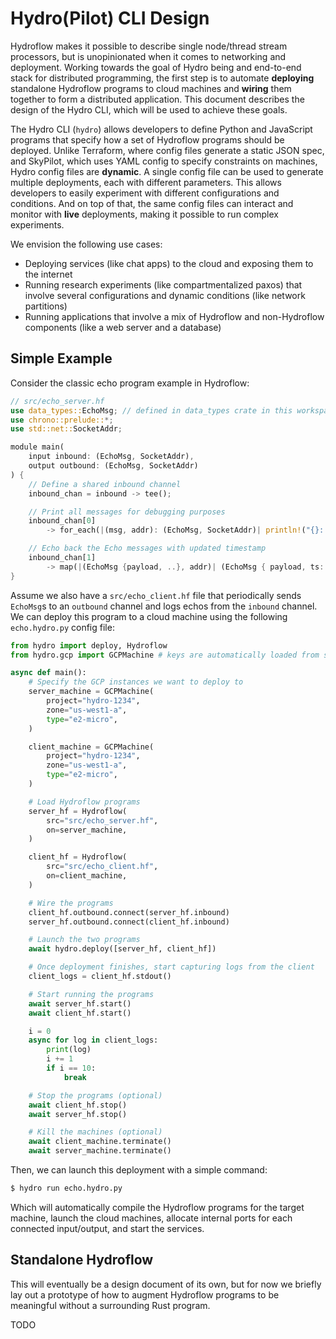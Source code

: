 # Hydro(Pilot) CLI Design
Hydroflow makes it possible to describe single node/thread stream processors, but is unopinionated when it comes to networking and deployment. Working towards the goal of Hydro being and end-to-end stack for distributed programming, the first step is to automate **deploying** standalone Hydroflow programs to cloud machines and **wiring** them together to form a distributed application. This document describes the design of the Hydro CLI, which will be used to achieve these goals.

The Hydro CLI (`hydro`) allows developers to define Python and JavaScript programs that specify how a set of Hydroflow programs should be deployed. Unlike Terraform, where config files generate a static JSON spec, and SkyPilot, which uses YAML config to specify constraints on machines, Hydro config files are **dynamic**. A single config file can be used to generate multiple deployments, each with different parameters. This allows developers to easily experiment with different configurations and conditions. And on top of that, the same config files can interact and monitor with **live** deployments, making it possible to run complex experiments.

We envision the following use cases:
- Deploying services (like chat apps) to the cloud and exposing them to the internet
- Running research experiments (like compartmentalized paxos) that involve several configurations and dynamic conditions (like network partitions)
- Running applications that involve a mix of Hydroflow and non-Hydroflow components (like a web server and a database)

## Simple Example
Consider the classic echo program example in Hydroflow:
```rust
// src/echo_server.hf
use data_types::EchoMsg; // defined in data_types crate in this workspace
use chrono::prelude::*;
use std::net::SocketAddr;

module main(
    input inbound: (EchoMsg, SocketAddr),
    output outbound: (EchoMsg, SocketAddr)
) {
    // Define a shared inbound channel
    inbound_chan = inbound -> tee();

    // Print all messages for debugging purposes
    inbound_chan[0]
        -> for_each(|(msg, addr): (EchoMsg, SocketAddr)| println!("{}: Got {:?} from {:?}", Utc::now(), msg, addr));

    // Echo back the Echo messages with updated timestamp
    inbound_chan[1]
        -> map(|(EchoMsg {payload, ..}, addr)| (EchoMsg { payload, ts: Utc::now() }, addr) ) -> outbound;
}
```

Assume we also have a `src/echo_client.hf` file that periodically sends `EchoMsg`s to an `outbound` channel and logs echos from the `inbound` channel. We can deploy this program to a cloud machine using the following `echo.hydro.py` config file:
```python
from hydro import deploy, Hydroflow
from hydro.gcp import GCPMachine # keys are automatically loaded from somewhere

async def main():
    # Specify the GCP instances we want to deploy to
    server_machine = GCPMachine(
        project="hydro-1234",
        zone="us-west1-a",
        type="e2-micro",
    )

    client_machine = GCPMachine(
        project="hydro-1234",
        zone="us-west1-a",
        type="e2-micro",
    )

    # Load Hydroflow programs
    server_hf = Hydroflow(
        src="src/echo_server.hf",
        on=server_machine,
    )

    client_hf = Hydroflow(
        src="src/echo_client.hf",
        on=client_machine,
    )

    # Wire the programs
    client_hf.outbound.connect(server_hf.inbound)
    server_hf.outbound.connect(client_hf.inbound)

    # Launch the two programs
    await hydro.deploy([server_hf, client_hf])

    # Once deployment finishes, start capturing logs from the client
    client_logs = client_hf.stdout()

    # Start running the programs
    await server_hf.start()
    await client_hf.start()

    i = 0
    async for log in client_logs:
        print(log)
        i += 1
        if i == 10:
            break

    # Stop the programs (optional)
    await client_hf.stop()
    await server_hf.stop()

    # Kill the machines (optional)
    await client_machine.terminate()
    await server_machine.terminate()
```

Then, we can launch this deployment with a simple command:
```bash
$ hydro run echo.hydro.py
```

Which will automatically compile the Hydroflow programs for the target machine, launch the cloud machines, allocate internal ports for each connected input/output, and start the services.

## Standalone Hydroflow
This will eventually be a design document of its own, but for now we briefly lay out a prototype of how to augment Hydroflow programs to be meaningful without a surrounding Rust program.

TODO
